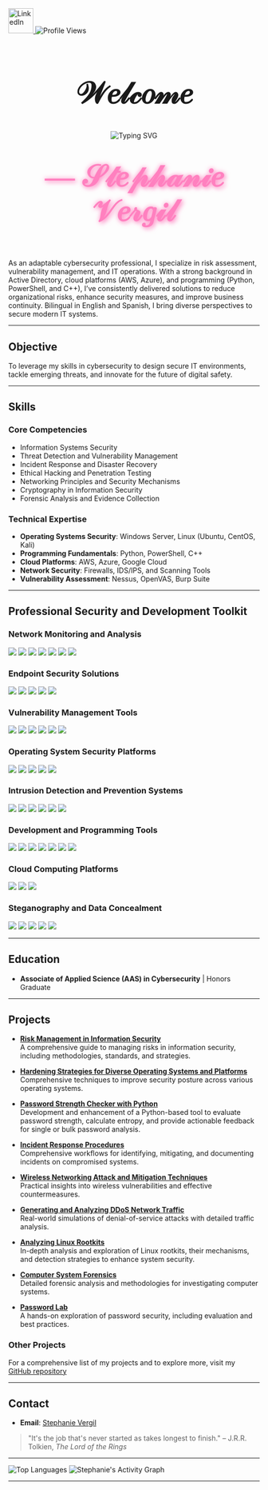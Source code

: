 <a href="https://linkedin.com/in/stephanie-vergil-8982142a8">
  <img src="https://user-images.githubusercontent.com/74038190/235294012-0a55e343-37ad-4b0f-924f-c8431d9d2483.gif" alt="LinkedIn" style="width: 50px; height: 50px;">
</a>
<a <picture>
  <source media="(prefers-color-scheme: dark)" srcset="https://komarev.com/ghpvc/?username=StephVergil&style=flat&color=ff79c6">
  <source media="(prefers-color-scheme: light)" srcset="https://komarev.com/ghpvc/?username=StephVergil&style=flat&color=ff69b4">
  <img alt="Profile Views" src="https://komarev.com/ghpvc/?username=StephVergil&style=flat&color=ff69b4">
</picture>

###  
<h1 align="center" style="font-family: 'Allura', cursive; font-size: 60px; text-shadow: 2px 2px 4px rgba(255, 255, 255, 0.5);">
  𝒲𝑒𝓁𝒸𝑜𝓂𝑒
</h1>

<p align="center">
  <img src="https://readme-typing-svg.herokuapp.com?font=Patrick+Hand&size=35&duration=5000&pause=1000&color=FF80BF&center=true&vCenter=true&width=900&lines=Welcome+to+My+Profile;Cybersecurity+Analyst;Information+Security+Specialist;Network+Defense+Strategist;Intrusion+Detection+Expert;Operating+System+Security+Practitioner;Cloud+Computing+Professional;Ethical+Hacking+Specialist;Digital+Forensics+Investigator;Firewall+and+Network+Security+Specialist;Security+Assessment+and+Auditing+Advisor" alt="Typing SVG">
</p>

<p align="center" style="font-family: 'Great Vibes', cursive; font-size: 60px; color: #FF80BF; font-weight: bold; text-shadow: 4px 4px 8px rgba(255, 128, 191, 0.6), 0 0 10px rgba(255, 128, 191, 0.8); margin-top: 40px;">
  <strong>— 𝒮𝓉𝑒𝓅𝒽𝒶𝓃𝒾𝑒 𝒱𝑒𝓇𝑔𝒾𝓁</strong>
</p>



As an adaptable cybersecurity professional, I specialize in risk assessment, vulnerability management, and IT operations. With a strong background in Active Directory, cloud platforms (AWS, Azure), and programming (Python, PowerShell, and C++), I’ve consistently delivered solutions to reduce organizational risks, enhance security measures, and improve business continuity. Bilingual in English and Spanish, I bring diverse perspectives to secure modern IT systems.

---

## Objective  

To leverage my skills in cybersecurity to design secure IT environments, tackle emerging threats, and innovate for the future of digital safety.

---

## Skills  

### Core Competencies  
- Information Systems Security  
- Threat Detection and Vulnerability Management  
- Incident Response and Disaster Recovery  
- Ethical Hacking and Penetration Testing  
- Networking Principles and Security Mechanisms  
- Cryptography in Information Security  
- Forensic Analysis and Evidence Collection  

### Technical Expertise  
- **Operating Systems Security**: Windows Server, Linux (Ubuntu, CentOS, Kali)  
- **Programming Fundamentals**: Python, PowerShell, C++  
- **Cloud Platforms**: AWS, Azure, Google Cloud  
- **Network Security**: Firewalls, IDS/IPS, and Scanning Tools  
- **Vulnerability Assessment**: Nessus, OpenVAS, Burp Suite  

---
## Professional Security and Development Toolkit  

### Network Monitoring and Analysis  
<div>
<a href="https://www.wireshark.org/"><img src="https://img.shields.io/badge/-Wireshark-4B8BBE?&style=for-the-badge&logo=Wireshark&logoColor=white" /></a>  
<a href="https://nmap.org/"><img src="https://img.shields.io/badge/-Nmap-4682B4?&style=for-the-badge&logo=Nmap&logoColor=white" /></a>  
<a href="https://www.wireshark.org/docs/man-pages/"><img src="https://img.shields.io/badge/-Packet_Analysis-708090?&style=for-the-badge&logo=Linux&logoColor=white" /></a>  
<a href="https://tcpdump.org/"><img src="https://img.shields.io/badge/-TCPdump-556B2F?&style=for-the-badge&logo=Linux&logoColor=white" /></a>  
<a href="https://netcat.sourceforge.net/"><img src="https://img.shields.io/badge/-Netcat-6A5ACD?&style=for-the-badge&logo=Linux&logoColor=white" /></a>
<a href="https://www.zabbix.com/"><img src="https://img.shields.io/badge/-Zabbix-FF6347?&style=for-the-badge&logo=Zabbix&logoColor=white" /></a>
<a href="https://nagios.org/"><img src="https://img.shields.io/badge/-Nagios-32CD32?&style=for-the-badge&logo=Nagios&logoColor=white" /></a>
</div>

### Endpoint Security Solutions  
<div>
<a href="https://www.microsoft.com/en-us/security/business/threat-protection/microsoft-defender-endpoint"><img src="https://img.shields.io/badge/-Windows_Defender-0078D4?&style=for-the-badge&logo=Microsoft&logoColor=white" /></a>  
<a href="https://www.broadcom.com/products/cyber-security/endpoint/symantec-endpoint-protection"><img src="https://img.shields.io/badge/-Symantec_Endpoint_Protection-FFCC00?&style=for-the-badge&logo=Symantec&logoColor=black" /></a>  
<a href="https://www.crowdstrike.com/"><img src="https://img.shields.io/badge/-CrowdStrike-FF4500?&style=for-the-badge&logo=CrowdStrike&logoColor=white" /></a>  
<a href="https://www.carbonblack.com/"><img src="https://img.shields.io/badge/-Carbon_Black-696969?&style=for-the-badge&logo=CarbonBlack&logoColor=white" /></a>
<a href="https://www.trendmicro.com/"><img src="https://img.shields.io/badge/-TrendMicro-C71585?&style=for-the-badge&logo=TrendMicro&logoColor=white" /></a>
</div>

### Vulnerability Management Tools  
<div>
<a href="https://www.tenable.com/products/nessus"><img src="https://img.shields.io/badge/-Nessus-4682B4?&style=for-the-badge&logo=Nessus&logoColor=white" /></a>  
<a href="https://www.qualys.com/"><img src="https://img.shields.io/badge/-Qualys-FF6347?&style=for-the-badge&logo=Qualys&logoColor=white" /></a>  
<a href="https://www.openvas.org/"><img src="https://img.shields.io/badge/-OpenVAS-32CD32?&style=for-the-badge&logo=Security&logoColor=white" /></a>  
<a href="https://portswigger.net/burp"><img src="https://img.shields.io/badge/-Burp_Suite-DAA520?&style=for-the-badge&logo=BurpSuite&logoColor=white" /></a>  
<a href="https://www.kali.org/tools/sqlmap/"><img src="https://img.shields.io/badge/-SQLMap-FF4500?&style=for-the-badge&logo=SQL&logoColor=white" /></a>
<a href="https://www.rapid7.com/"><img src="https://img.shields.io/badge/-Rapid7-6A5ACD?&style=for-the-badge&logo=Rapid7&logoColor=white" /></a>
</div>

### Operating System Security Platforms  
<div>
<a href="https://www.microsoft.com/en-us/windows-server"><img src="https://img.shields.io/badge/-Windows_Server-0078D4?&style=for-the-badge&logo=Windows&logoColor=white" /></a>
<a href="https://ubuntu.com/"><img src="https://img.shields.io/badge/-Ubuntu-DD4814?&style=for-the-badge&logo=Ubuntu&logoColor=white" /></a>
<a href="https://www.redhat.com/en/technologies/linux-platforms/enterprise-linux"><img src="https://img.shields.io/badge/-Red_Hat-EE0000?&style=for-the-badge&logo=RedHat&logoColor=white" /></a>
<a href="https://www.kali.org/"><img src="https://img.shields.io/badge/-Kali_Linux-268BD2?&style=for-the-badge&logo=KaliLinux&logoColor=white" /></a>
<a href="https://centos.org/"><img src="https://img.shields.io/badge/-CentOS-7F52FF?&style=for-the-badge&logo=CentOS&logoColor=white" /></a>
</div>

### Intrusion Detection and Prevention Systems  
<div>
<a href="https://securityonion.net/"><img src="https://img.shields.io/badge/-Security_Onion-556B2F?&style=for-the-badge&logo=Security&logoColor=white" /></a>  
<a href="https://snort.org/"><img src="https://img.shields.io/badge/-Snort-B22222?&style=for-the-badge&logo=Snort&logoColor=white" /></a>  
<a href="https://suricata.io/"><img src="https://img.shields.io/badge/-Suricata-4682B4?&style=for-the-badge&logo=Suricata&logoColor=white" /></a>  
<a href="https://zeek.org/"><img src="https://img.shields.io/badge/-Zeek-DAA520?&style=for-the-badge&logo=Zeek&logoColor=white" /></a>  
<a href="https://www.wazuh.com/"><img src="https://img.shields.io/badge/-Wazuh-6A5ACD?&style=for-the-badge&logo=Wazuh&logoColor=white" /></a>
<a href="https://ossec.github.io/"><img src="https://img.shields.io/badge/-OSSEC-8B0000?&style=for-the-badge&logo=OSSEC&logoColor=white" /></a>
</div>

### Development and Programming Tools  
<div>
<a href="https://code.visualstudio.com/"><img src="https://img.shields.io/badge/-Visual_Studio_Code-007ACC?&style=for-the-badge&logo=VisualStudioCode&logoColor=white" /></a>
<a href="https://www.python.org/"><img src="https://img.shields.io/badge/-Python-FFD43B?&style=for-the-badge&logo=Python&logoColor=black" /></a>
<a href="https://www.gnu.org/software/bash/"><img src="https://img.shields.io/badge/-Bash-4EAA25?&style=for-the-badge&logo=GNU&logoColor=white" /></a>
<a href="https://git-scm.com/"><img src="https://img.shields.io/badge/-Git-F05032?&style=for-the-badge&logo=Git&logoColor=white" /></a>
<a href="https://www.jetbrains.com/pycharm/"><img src="https://img.shields.io/badge/-PyCharm-000000?&style=for-the-badge&logo=PyCharm&logoColor=white" /></a>
<a href="https://cplusplus.com/"><img src="https://img.shields.io/badge/-C++-00599C?style=for-the-badge&logo=Cplusplus&logoColor=white" /></a>
<a href="https://developer.apple.com/xcode/"><img src="https://img.shields.io/badge/-Xcode-147EFB?style=for-the-badge&logo=Xcode&logoColor=white" /></a>
</div>

### Cloud Computing Platforms  
<div>
<a href="https://aws.amazon.com/"><img src="https://img.shields.io/badge/-AWS-FF9900?&style=for-the-badge&logo=AmazonAWS&logoColor=black" /></a>
<a href="https://azure.microsoft.com/"><img src="https://img.shields.io/badge/-Azure-0078D4?&style=for-the-badge&logo=MicrosoftAzure&logoColor=white" /></a>
<a href="https://cloud.google.com/"><img src="https://img.shields.io/badge/-Google_Cloud-4285F4?&style=for-the-badge&logo=GoogleCloud&logoColor=white" /></a>
</div>

### Steganography and Data Concealment  
<div>
<a href="https://www.openstego.com/"><img src="https://img.shields.io/badge/-OpenStego-4B0082?&style=for-the-badge&logo=Steganography&logoColor=white" /></a>  
<a href="https://github.com/abeluck/stegdetect"><img src="https://img.shields.io/badge/-StegDetect-800080?&style=for-the-badge&logo=Linux&logoColor=white" /></a>  
<a href="https://cryptii.com/"><img src="https://img.shields.io/badge/-Cryptii-FF69B4?&style=for-the-badge&logo=Tools&logoColor=white" /></a>  
<a href="https://stegosuite.org/"><img src="https://img.shields.io/badge/-StegoSuite-DA70D6?&style=for-the-badge&logo=Linux&logoColor=white" /></a>
<a href="https://github.com/JohnHammond/Steganography"><img src="https://img.shields.io/badge/-Stego_Toolbox-FF4500?&style=for-the-badge&logo=GitHub&logoColor=white" /></a>
</div>


---

## Education  

- **Associate of Applied Science (AAS) in Cybersecurity** | Honors Graduate  

---

## Projects  


- **[Risk Management in Information Security](https://github.com/StephVergil/Risk-Management-in-Information-Security_Presentation/blob/main/README.md)**  
  A comprehensive guide to managing risks in information security, including methodologies, standards, and strategies.
  
- **[Hardening Strategies for Diverse Operating Systems and Platforms](https://github.com/StephVergil/Hardening-Strategies-for-Diverse-Operating-Systems-and-Platforms)**  
  Comprehensive techniques to improve security posture across various operating systems.

- **[Password Strength Checker with Python](https://github.com/StephVergil/Hacking-and-Ethical-Hacking)**  
  Development and enhancement of a Python-based tool to evaluate password strength, calculate entropy, and provide actionable feedback for single or bulk password analysis.  

- **[Incident Response Procedures](https://github.com/StephVergil/Incident-Response-Procedures)**  
  Comprehensive workflows for identifying, mitigating, and documenting incidents on compromised systems.  

- **[Wireless Networking Attack and Mitigation Techniques](https://github.com/StephVergil/Wireless-Networking-Attack-and-Mitigation-Techniques)**  
  Practical insights into wireless vulnerabilities and effective countermeasures.  

- **[Generating and Analyzing DDoS Network Traffic](https://github.com/StephVergil/Generating-capturing-and-Analyzing-DoS-and-DDoS-centric-Network-Traffic)**  
  Real-world simulations of denial-of-service attacks with detailed traffic analysis.

 - **[Analyzing Linux Rootkits](https://github.com/StephVergil/Analyzing-Linux-Rootkits/blob/main/README.md)**  
  In-depth analysis and exploration of Linux rootkits, their mechanisms, and detection strategies to enhance system security.

- **[Computer System Forensics](https://github.com/StephVergil/Computer-System-Forensics)**  
  Detailed forensic analysis and methodologies for investigating computer systems.  

- **[Password Lab](https://github.com/StephVergil/Password_Lab)**  
  A hands-on exploration of password security, including evaluation and best practices. 

### Other Projects  
For a comprehensive list of my projects and to explore more, visit my [GitHub repository](https://github.com/StephVergil?tab=repositories)


---

## Contact  

- **Email**: [Stephanie Vergil](mailto:Stephanievergil95@gmail.com)  

> "It's the job that's never started as takes longest to finish." – J.R.R. Tolkien, *The Lord of the Rings*

---

<picture>
  <source media="(prefers-color-scheme: dark)" srcset="https://github-readme-stats.vercel.app/api/top-langs/?username=StephVergil&layout=compact&theme=dark&hide_border=true">
  <source media="(prefers-color-scheme: light)" srcset="https://github-readme-stats.vercel.app/api/top-langs/?username=StephVergil&layout=compact&theme=light&hide_border=true">
  <img alt="Top Languages" src="https://github-readme-stats.vercel.app/api/top-langs/?username=StephVergil&layout=compact&theme=light&hide_border=true">
</picture>

<picture>
  <source media="(prefers-color-scheme: dark)" srcset="https://github-readme-activity-graph.vercel.app/graph?username=StephVergil&bg_color=000000&color=ffffff&line=ff69b4&point=ff69b4&area=true&area_color=ff69b4&hide_border=true">
  <source media="(prefers-color-scheme: light)" srcset="https://github-readme-activity-graph.vercel.app/graph?username=StephVergil&bg_color=ffffff&color=333333&line=ff69b4&point=ff69b4&area=true&area_color=ffa07a&hide_border=true">
  <img alt="Stephanie's Activity Graph" src="https://github-readme-activity-graph.vercel.app/graph?username=StephVergil&bg_color=ffffff&color=333333&line=ff69b4&point=ff69b4&area=true&area_color=ffa07a&hide_border=true">
</picture>


---
